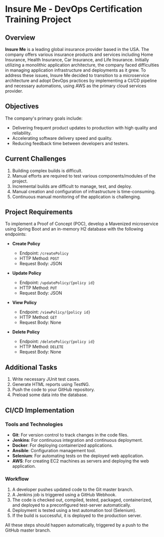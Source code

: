 # Insure Me - DevOps Certification Training Project

## Overview

**Insure Me** is a leading global insurance provider based in the USA. The company offers various insurance products and services including Home Insurance, Health Insurance, Car Insurance, and Life Insurance. Initially utilizing a monolithic application architecture, the company faced difficulties in managing application infrastructure and deployments as it grew. To address these issues, Insure Me decided to transition to a microservice architecture and adopt DevOps practices by implementing a CI/CD pipeline and necessary automations, using AWS as the primary cloud services provider.

## Objectives

The company's primary goals include:
- Delivering frequent product updates to production with high quality and reliability.
- Accelerating software delivery speed and quality.
- Reducing feedback time between developers and testers.

## Current Challenges

1. Building complex builds is difficult.
2. Manual efforts are required to test various components/modules of the project.
3. Incremental builds are difficult to manage, test, and deploy.
4. Manual creation and configuration of infrastructure is time-consuming.
5. Continuous manual monitoring of the application is challenging.

## Project Requirements

To implement a Proof of Concept (POC), develop a Mavenized microservice using Spring Boot and an in-memory H2 database with the following endpoints:

- **Create Policy**
  - Endpoint: `/createPolicy`
  - HTTP Method: `POST`
  - Request Body: JSON

- **Update Policy**
  - Endpoint: `/updatePolicy/{policy id}`
  - HTTP Method: `PUT`
  - Request Body: JSON

- **View Policy**
  - Endpoint: `/viewPolicy/{policy id}`
  - HTTP Method: `GET`
  - Request Body: None

- **Delete Policy**
  - Endpoint: `/deletePolicy/{policy id}`
  - HTTP Method: `DELETE`
  - Request Body: None

## Additional Tasks

1. Write necessary JUnit test cases.
2. Generate HTML reports using TestNG.
3. Push the code to your GitHub repository.
4. Preload some data into the database.

## CI/CD Implementation

### Tools and Technologies

- **Git**: For version control to track changes in the code files.
- **Jenkins**: For continuous integration and continuous deployment.
- **Docker**: For deploying containerized applications.
- **Ansible**: Configuration management tool.
- **Selenium**: For automating tests on the deployed web application.
- **AWS**: For creating EC2 machines as servers and deploying the web application.

### Workflow

1. A developer pushes updated code to the Git master branch.
2. A Jenkins job is triggered using a GitHub Webhook.
3. The code is checked out, compiled, tested, packaged, containerized, and deployed to a preconfigured test-server automatically.
4. Deployment is tested using a test automation tool (Selenium).
5. If the build is successful, it is deployed to the production server.

All these steps should happen automatically, triggered by a push to the GitHub master branch.


